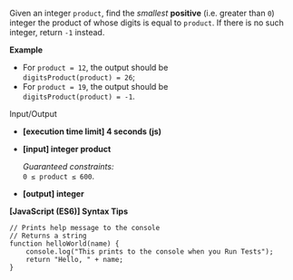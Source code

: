 Given an integer `product`, find the _smallest_ **positive** (i.e. greater than `0`)
integer the product of whose digits is equal to `product`. If there is no such integer,
return `-1` instead.

**Example**

- For `product = 12`, the output should be  
  `digitsProduct(product) = 26`;
- For `product = 19`, the output should be  
  `digitsProduct(product) = -1`.

Input/Output

- **\[execution time limit\] 4 seconds (js)**

- **\[input\] integer product**

  _Guaranteed constraints:_  
  `0 ≤ product ≤ 600`.

- **\[output\] integer**

**\[JavaScript (ES6)\] Syntax Tips**

    // Prints help message to the console
    // Returns a string
    function helloWorld(name) {
        console.log("This prints to the console when you Run Tests");
        return "Hello, " + name;
    }
